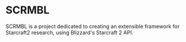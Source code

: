 # SCRMBL
SCRMBL is a project dedicated to creating an extensible framework for Starcraft2 research, using Blizzard's Starcraft 2 API.

